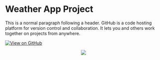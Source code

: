 # Weather App Project

This is a normal paragraph following a header. GitHub is a code hosting platform for version control and collaboration. It lets you and others work together on projects from anywhere.

[![View on GitHub](https://img.shields.io/badge/GitHub-View_on_GitHub-blue?logo=GitHub)](https://github.com/debimahapatra/nodejs-weather-app)

<center><img src="images/weather-app.png"/></center>
